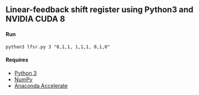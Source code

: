 ## Linear-feedback shift register using Python3 and NVIDIA CUDA 8

#### Run
`python3 lfsr.py 3 "0,1,1, 1,1,1, 0,1,0"`


#### Requires
* [Python 3](https://www.python.org/downloads/)
* [NumPy](http://www.numpy.org/)
* [Anaconda Accelerate](https://docs.continuum.io/accelerate/)
